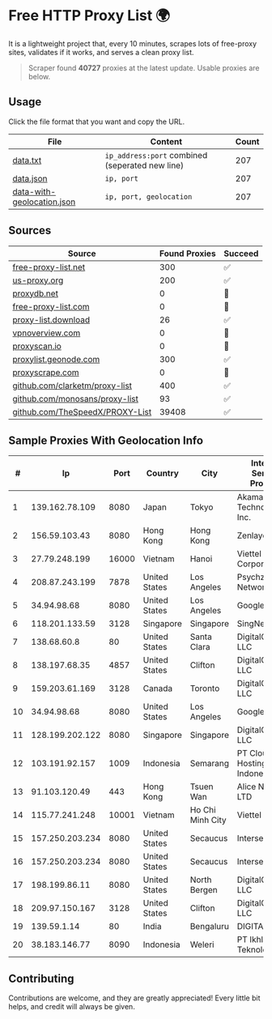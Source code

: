 
# Free HTTP Proxy List 🌍

It is a lightweight project that, every 10 minutes, scrapes lots of free-proxy sites, validates if it works, and serves a clean proxy list.


> Scraper found **40727** proxies at the latest update. Usable proxies are below.

## Usage

Click the file format that you want and copy the URL.


|File|Content|Count|
|----|-------|-----|
|[data.txt](https://raw.githubusercontent.com/themiralay/Proxy-List-World/master/data.txt)|`ip_address:port` combined (seperated new line)|207|
|[data.json](https://raw.githubusercontent.com/themiralay/Proxy-List-World/master/data.json)|`ip, port`|207|
|[data-with-geolocation.json](https://raw.githubusercontent.com/themiralay/Proxy-List-World/master/data-with-geolocation.json)|`ip, port, geolocation`|207|

## Sources

|Source|Found Proxies|Succeed|
|------|-------------|-------|
|[free-proxy-list.net](https://free-proxy-list.net)|300|✅|
|[us-proxy.org](https://www.us-proxy.org)|200|✅|
|[proxydb.net](http://proxydb.net)|0|🚫|
|[free-proxy-list.com](https://free-proxy-list.com/?page=&port=&type%5B%5D=http&type%5B%5D=https&up_time=0&search=Search)|0|🚫|
|[proxy-list.download](https://www.proxy-list.download/HTTP)|26|✅|
|[vpnoverview.com](https://vpnoverview.com/privacy/anonymous-browsing/free-proxy-servers)|0|🚫|
|[proxyscan.io](https://www.proxyscan.io)|0|🚫|
|[proxylist.geonode.com](https://proxylist.geonode.com/api/proxy-list?limit=300&page=1&sort_by=lastChecked&sort_type=desc&protocols=http,https)|300|✅|
|[proxyscrape.com](https://api.proxyscrape.com/v2/?request=displayproxies&protocol=http&timeout=10000&country=all&ssl=all&anonymity=all)|0|🚫|
|[github.com/clarketm/proxy-list](https://raw.githubusercontent.com/clarketm/proxy-list/master/proxy-list-raw.txt)|400|✅|
|[github.com/monosans/proxy-list](https://raw.githubusercontent.com/monosans/proxy-list/main/proxies/http.txt)|93|✅|
|[github.com/TheSpeedX/PROXY-List](https://raw.githubusercontent.com/TheSpeedX/PROXY-List/master/http.txt)|39408|✅|


## Sample Proxies With Geolocation Info

|#|Ip|Port|Country|City|Internet Service Provider|
|-|--|----|-------|----|-------------------------|
|1|139.162.78.109|8080|Japan|Tokyo|Akamai Technologies, Inc.|
|2|156.59.103.43|8080|Hong Kong|Hong Kong|Zenlayer Inc|
|3|27.79.248.199|16000|Vietnam|Hanoi|Viettel Corporation|
|4|208.87.243.199|7878|United States|Los Angeles|Psychz Networks|
|5|34.94.98.68|8080|United States|Los Angeles|Google LLC|
|6|118.201.133.59|3128|Singapore|Singapore|SingNet Pte Ltd|
|7|138.68.60.8|80|United States|Santa Clara|DigitalOcean, LLC|
|8|138.197.68.35|4857|United States|Clifton|DigitalOcean, LLC|
|9|159.203.61.169|3128|Canada|Toronto|DigitalOcean, LLC|
|10|34.94.98.68|8080|United States|Los Angeles|Google LLC|
|11|128.199.202.122|8080|Singapore|Singapore|DigitalOcean, LLC|
|12|103.191.92.157|1009|Indonesia|Semarang|PT Cloud Hosting Indonesia|
|13|91.103.120.49|443|Hong Kong|Tsuen Wan|Alice Networks LTD|
|14|115.77.241.248|10001|Vietnam|Ho Chi Minh City|Viettel Group|
|15|157.250.203.234|8080|United States|Secaucus|Interserver, Inc|
|16|157.250.203.234|8080|United States|Secaucus|Interserver, Inc|
|17|198.199.86.11|8080|United States|North Bergen|DigitalOcean, LLC|
|18|209.97.150.167|3128|United States|Clifton|DigitalOcean, LLC|
|19|139.59.1.14|80|India|Bengaluru|DIGITALOCEAN|
|20|38.183.146.77|8090|Indonesia|Weleri|PT Ikhlas Cipta Teknologi|



## Contributing

Contributions are welcome, and they are greatly appreciated! Every
little bit helps, and credit will always be given.


